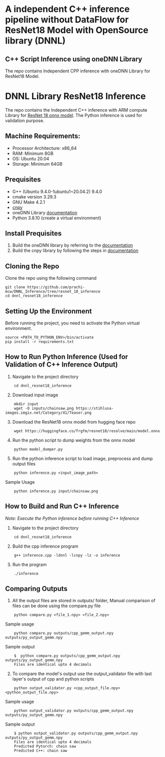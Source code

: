 # A independent C++ inference pipeline without DataFlow for ResNet18 Model with OpenSource library (DNNL)

## C++ Script Inference using oneDNN Library  
The repo contains Independent CPP inference with oneDNN Library for ResNet18 Model.

# DNNL Library ResNet18 Inference 
The repo contains the Independent C++ inference with ARM compute Library for [ResNet 18 onnx model](https://huggingface.co/frgfm/resnet18/blob/main/model.onnx). The Python inference is used for validation purpose.

## Machine Requirements:
- Processor Architecture: x86_64
- RAM: Minimum 8GB
- OS: Ubuntu 20.04 
- Storage: Minimum 64GB

## Prequisites
* G++ (Ubuntu 9.4.0-1ubuntu1~20.04.2) 9.4.0
* cmake version 3.29.3
* GNU Make 4.2.1
* [cnpy](https://github.com/rogersce/cnpy) 
* oneDNN Library [documentation](https://github.com/oneapi-src/oneAPI-samples/tree/master/Libraries/oneDNN)
* Python 3.8.10 (create a virtual environment)

## Install Prequisites

1. Build the oneDNN library by referring to the [documentation](https://oneapi-src.github.io/oneDNN/dev_guide_build.html)
2. Build the cnpy library by following the steps in [documentation](https://github.com/rogersce/cnpy?tab=readme-ov-file#installation)  

## Cloning the Repo 
Clone the repo using the following command  
```
git clone https://github.com/prachi-mcw/DNNL_Inference/tree/resnet_18_inference
cd dnnl_resnet18_inference
```  

## Setting Up the Environment

Before running the project, you need to activate the Python virtual environment.
```
source <PATH_TO_PYTHON_ENV>/bin/activate
pip install -r requirements.txt
```

## How to Run Python Inference (Used for Validation of C++ Inference Output)
1. Navigate to the project directory
```
    cd dnnl_resnet18_inference
```
2. Download input image 
```
    mkdir input 
    wget -O inputs/chainsaw.png https://stihlusa-images.imgix.net/Category/41/Teaser.png
```
3. Download the ResNet18 onnx model from hugging face repo 
```
    wget https://huggingface.co/frgfm/resnet18/resolve/main/model.onnx
```
4. Run the python script to dump weights from the onnx model 
```
    python model_dumper.py
```  
5. Run the python inference script to load image, preprocess and dump output files
```
    python inference.py <input_image_path>
```
Sample Usage
```
    python inference.py input/chainsaw.png
```

## How to Build and Run C++ Inference 
_Note: Execute the Python inference before running C++ Inference_
1. Navigate to the project directory
```
    cd dnnl_resnet18_inference
```
2. Build the cpp inference program
```
    g++ inference.cpp -ldnnl -lcnpy -lz -o inference
``` 
3. Run the program 
```
    ./inference
```

## Comparing Outputs
1. All the output files are stored in outputs/ folder, Manual comparison of files can be done using the compare.py file 
```
    python compare.py <file_1.npy> <file_2.npy>
```
Sample usage
```
    python compare.py outputs/cpp_gemm_output.npy outputs/py_output_gemm.npy
```
Sample output 
```
    $  python compare.py outputs/cpp_gemm_output.npy outputs/py_output_gemm.npy
    Files are identical upto 4 decimals
```
2. To compare the model's output use the output_validator file with last layer's output of cpp and python scripts
```
    python output_validator.py <cpp_output_file.npy> <python_output_file.npy> 
```
Sample usage
```
    python output_validator.py outputs/cpp_gemm_output.npy outputs/py_output_gemm.npy
```
Sample output
```
    $ python output_validator.py outputs/cpp_gemm_output.npy outputs/py_output_gemm.npy
    Files are identical upto 4 decimals
    Predicted Pytorch: chain saw
    Predicted C++: chain saw
```
